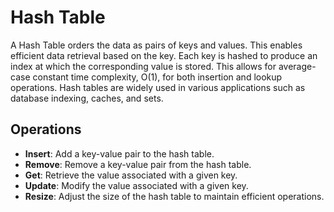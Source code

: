 # Hash Table

A Hash Table orders the data as pairs of keys and values. This enables 
efficient data retrieval based on the key. Each key is hashed to produce 
an index at which the corresponding value is stored. This allows for 
average-case constant time complexity, O(1), for both insertion and 
lookup operations. Hash tables are widely used in various applications 
such as database indexing, caches, and sets.

## Operations
- **Insert**: Add a key-value pair to the hash table.
- **Remove**: Remove a key-value pair from the hash table.
- **Get**: Retrieve the value associated with a given key.
- **Update**: Modify the value associated with a given key.
- **Resize**: Adjust the size of the hash table to maintain efficient operations.
